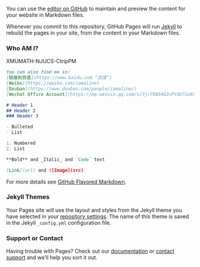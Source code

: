 You can use the [editor on GitHub](https://github.com/iamaline9477/iamaline9477.github.io/edit/master/index.md) to maintain and preview the content for your website in Markdown files.

Whenever you commit to this repository, GitHub Pages will run [Jekyll](https://jekyllrb.com/) to rebuild the pages in your site, from the content in your Markdown files.

### Who AM I?

XMUMATH-NJUCS-CtripPM

```markdown
You can also find me in:
[链接到百度](https://www.baidu.com "百度") 
[Weibo](https://weibo.com/iamaline)
[Douban](https://www.douban.com/people/iamaline/)
[Wechat Office Account](https://mp.weixin.qq.com/s/7jr7ON34G3vPYdV7ie6kwA)

# Header 1
## Header 2
### Header 3

- Bulleted
- List

1. Numbered
2. List

**Bold** and _Italic_ and `Code` text

[Link](url) and ![Image](src)
```

For more details see [GitHub Flavored Markdown](https://guides.github.com/features/mastering-markdown/).

### Jekyll Themes

Your Pages site will use the layout and styles from the Jekyll theme you have selected in your [repository settings](https://github.com/iamaline9477/iamaline9477.github.io/settings). The name of this theme is saved in the Jekyll `_config.yml` configuration file.

### Support or Contact

Having trouble with Pages? Check out our [documentation](https://help.github.com/categories/github-pages-basics/) or [contact support](https://github.com/contact) and we’ll help you sort it out.
